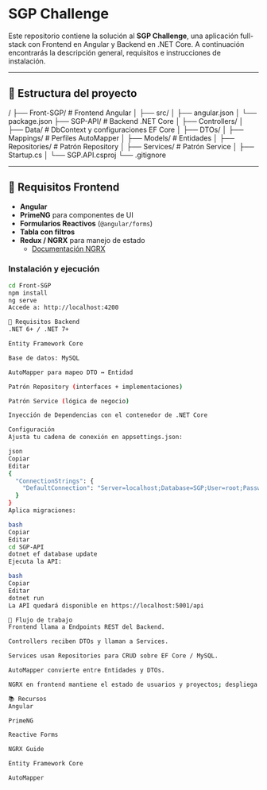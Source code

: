 # SGP Challenge

Este repositorio contiene la solución al **SGP Challenge**, una aplicación full-stack con Frontend en Angular y Backend en .NET Core. A continuación encontrarás la descripción general, requisitos e instrucciones de instalación.

---

## 📂 Estructura del proyecto

/ ├── Front-SGP/ # Frontend Angular │ ├── src/ │ ├── angular.json │ └── package.json ├── SGP-API/ # Backend .NET Core │ ├── Controllers/ │ ├── Data/ # DbContext y configuraciones EF Core │ ├── DTOs/ │ ├── Mappings/ # Perfiles AutoMapper │ ├── Models/ # Entidades │ ├── Repositories/ # Patrón Repository │ ├── Services/ # Patrón Service │ ├── Startup.cs │ └── SGP.API.csproj └── .gitignore


---

## 🚀 Requisitos Frontend

- **Angular**  
- **PrimeNG** para componentes de UI  
- **Formularios Reactivos** (`@angular/forms`)  
- **Tabla con filtros**  
- **Redux / NGRX** para manejo de estado  
  - [Documentación NGRX](https://ngrx.io/guide/store)  

### Instalación y ejecución

```bash
cd Front-SGP
npm install
ng serve
Accede a: http://localhost:4200

🚀 Requisitos Backend
.NET 6+ / .NET 7+

Entity Framework Core

Base de datos: MySQL

AutoMapper para mapeo DTO ↔ Entidad

Patrón Repository (interfaces + implementaciones)

Patrón Service (lógica de negocio)

Inyección de Dependencias con el contenedor de .NET Core

Configuración
Ajusta tu cadena de conexión en appsettings.json:

json
Copiar
Editar
{
  "ConnectionStrings": {
    "DefaultConnection": "Server=localhost;Database=SGP;User=root;Password=tu_password;"
  }
}
Aplica migraciones:

bash
Copiar
Editar
cd SGP-API
dotnet ef database update
Ejecuta la API:

bash
Copiar
Editar
dotnet run
La API quedará disponible en https://localhost:5001/api

🔄 Flujo de trabajo
Frontend llama a Endpoints REST del Backend.

Controllers reciben DTOs y llaman a Services.

Services usan Repositories para CRUD sobre EF Core / MySQL.

AutoMapper convierte entre Entidades y DTOs.

NGRX en frontend mantiene el estado de usuarios y proyectos; despliega tablas con filtros y formularios reactivos.

📚 Recursos
Angular

PrimeNG

Reactive Forms

NGRX Guide

Entity Framework Core

AutoMapper


